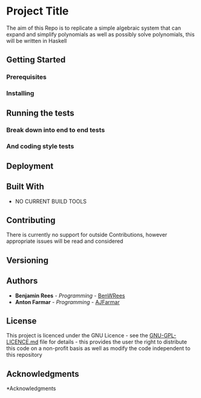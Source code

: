 # Project Title
The aim of this Repo is to replicate a simple algebraic system that can expand and simplify polynomials as well as possibly solve polynomials, this will be written in Haskell

## Getting Started


### Prerequisites

### Installing

## Running the tests

### Break down into end to end tests

### And coding style tests

## Deployment

## Built With

* NO CURRENT BUILD TOOLS

## Contributing

There is currently no support for outside Contributions, however appropriate issues
will be read and considered

## Versioning

## Authors

* **Benjamin Rees** - *Programming* - [BenWRees](https://github.com/BenWRees)
* **Anton Farmar** - *Programming* - [AJFarmar](https://github.com/AJFarmar)

## License

This project is licenced under the GNU Licence - see the [GNU-GPL-LICENCE.md](https://github.com/IQAndreas/markdown-licenses/blob/master/gnu-gpl-v3.0.md) file for details - this provides the user the right to distribute this code on a non-profit basis
as well as modify the code independent to this repository

## Acknowledgments
*Acknowledgments
